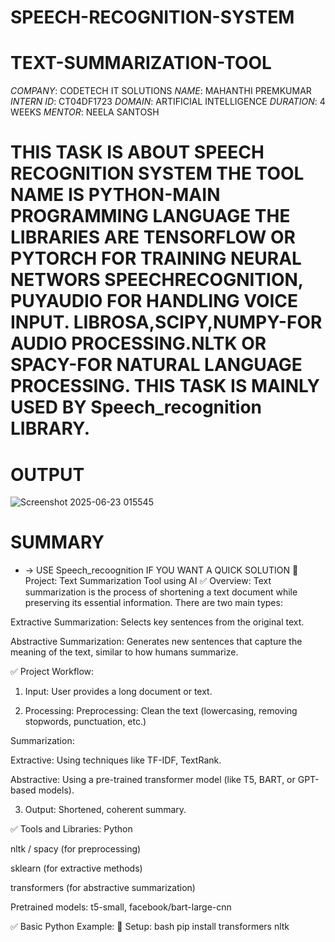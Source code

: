 # SPEECH-RECOGNITION-SYSTEM
# TEXT-SUMMARIZATION-TOOL
*COMPANY*: CODETECH IT SOLUTIONS
*NAME*: MAHANTHI PREMKUMAR
*INTERN ID*: CT04DF1723
*DOMAIN*: ARTIFICIAL INTELLIGENCE
*DURATION*: 4 WEEKS
*MENTOR*: NEELA SANTOSH

# THIS TASK IS ABOUT SPEECH RECOGNITION SYSTEM THE TOOL NAME IS PYTHON-MAIN PROGRAMMING LANGUAGE THE LIBRARIES ARE TENSORFLOW OR PYTORCH FOR TRAINING NEURAL NETWORS SPEECHRECOGNITION, PUYAUDIO FOR HANDLING VOICE INPUT. LIBROSA,SCIPY,NUMPY-FOR AUDIO PROCESSING.NLTK OR SPACY-FOR NATURAL LANGUAGE PROCESSING. THIS TASK IS MAINLY USED BY Speech_recognition LIBRARY.


# OUTPUT 

![Screenshot 2025-06-23 015545](https://github.com/user-attachments/assets/7169ce26-c7b0-4bd5-8853-a34d1e2a48ed)

# SUMMARY
* -> USE Speech_recoognition IF YOU WANT A QUICK SOLUTION
📌 Project: Text Summarization Tool using AI
✅ Overview:
Text summarization is the process of shortening a text document while preserving its essential information. There are two main types:

Extractive Summarization: Selects key sentences from the original text.

Abstractive Summarization: Generates new sentences that capture the meaning of the text, similar to how humans summarize.

✅ Project Workflow:
1. Input:
User provides a long document or text.

2. Processing:
Preprocessing: Clean the text (lowercasing, removing stopwords, punctuation, etc.)

Summarization:

Extractive: Using techniques like TF-IDF, TextRank.

Abstractive: Using a pre-trained transformer model (like T5, BART, or GPT-based models).

3. Output:
Shortened, coherent summary.

✅ Tools and Libraries:
Python

nltk / spacy (for preprocessing)

sklearn (for extractive methods)

transformers (for abstractive summarization)

Pretrained models: t5-small, facebook/bart-large-cnn

✅ Basic Python Example:
📂 Setup:
bash
pip install transformers nltk
